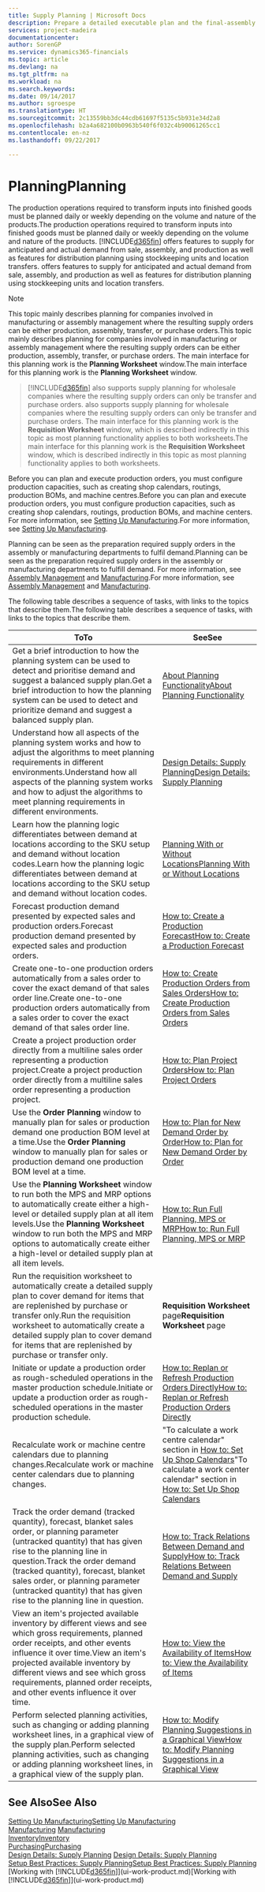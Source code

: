 ```yaml
---
title: Supply Planning | Microsoft Docs
description: Prepare a detailed executable plan and the final-assembly production schedule for sales and production demand.
services: project-madeira
documentationcenter: 
author: SorenGP
ms.service: dynamics365-financials
ms.topic: article
ms.devlang: na
ms.tgt_pltfrm: na
ms.workload: na
ms.search.keywords: 
ms.date: 09/14/2017
ms.author: sgroespe
ms.translationtype: HT
ms.sourcegitcommit: 2c13559bb3dc44cdb61697f5135c5b931e34d2a8
ms.openlocfilehash: b2a4a682100b0963b540f6f032c4b90061265cc1
ms.contentlocale: en-nz
ms.lasthandoff: 09/22/2017

---
```

# <a name="planning"></a><span data-ttu-id="e445f-103">Planning</span><span class="sxs-lookup"><span data-stu-id="e445f-103">Planning</span></span>
<span data-ttu-id="e445f-104">The production operations required to transform inputs into finished goods must be planned daily or weekly depending on the volume and nature of the products.</span><span class="sxs-lookup"><span data-stu-id="e445f-104">The production operations required to transform inputs into finished goods must be planned daily or weekly depending on the volume and nature of the products.</span></span> [!INCLUDE[d365fin](includes/d365fin_md.md)]<span data-ttu-id="e445f-105"> offers features to supply for anticipated and actual demand from sale, assembly, and production as well as features for distribution planning using stockkeeping units and location transfers.</span><span class="sxs-lookup"><span data-stu-id="e445f-105"> offers features to supply for anticipated and actual demand from sale, assembly, and production as well as features for distribution planning using stockkeeping units and location transfers.</span></span>

> [!NOTE]
> <span data-ttu-id="e445f-106">This topic mainly describes planning for companies involved in manufacturing or assembly management where the resulting supply orders can be either production, assembly, transfer, or purchase orders.</span><span class="sxs-lookup"><span data-stu-id="e445f-106">This topic mainly describes planning for companies involved in manufacturing or assembly management where the resulting supply orders can be either production, assembly, transfer, or purchase orders.</span></span> <span data-ttu-id="e445f-107">The main interface for this planning work is the **Planning Worksheet** window.</span><span class="sxs-lookup"><span data-stu-id="e445f-107">The main interface for this planning work is the **Planning Worksheet** window.</span></span>

> [!INCLUDE[d365fin](includes/d365fin_md.md)]<span data-ttu-id="e445f-108"> also supports supply planning for wholesale companies where the resulting supply orders can only be transfer and purchase orders.</span><span class="sxs-lookup"><span data-stu-id="e445f-108"> also supports supply planning for wholesale companies where the resulting supply orders can only be transfer and purchase orders.</span></span> <span data-ttu-id="e445f-109">The main interface for this planning work is the **Requisition Worksheet** window, which is described indirectly in this topic as most planning functionality applies to both worksheets.</span><span class="sxs-lookup"><span data-stu-id="e445f-109">The main interface for this planning work is the **Requisition Worksheet** window, which is described indirectly in this topic as most planning functionality applies to both worksheets.</span></span>

<span data-ttu-id="e445f-110">Before you can plan and execute production orders, you must configure production capacities, such as creating shop calendars, routings, production BOMs, and machine centres.</span><span class="sxs-lookup"><span data-stu-id="e445f-110">Before you can plan and execute production orders, you must configure production capacities, such as creating shop calendars, routings, production BOMs, and machine centers.</span></span> <span data-ttu-id="e445f-111">For more information, see [Setting Up Manufacturing](production-configure-production-processes.md).</span><span class="sxs-lookup"><span data-stu-id="e445f-111">For more information, see [Setting Up Manufacturing](production-configure-production-processes.md).</span></span>

<span data-ttu-id="e445f-112">Planning can be seen as the preparation required supply orders in the assembly or manufacturing departments to fulfil demand.</span><span class="sxs-lookup"><span data-stu-id="e445f-112">Planning can be seen as the preparation required supply orders in the assembly or manufacturing departments to fulfill demand.</span></span> <span data-ttu-id="e445f-113">For more information, see [Assembly Management](assembly-assemble-items.md) and [Manufacturing](production-manage-manufacturing.md).</span><span class="sxs-lookup"><span data-stu-id="e445f-113">For more information, see [Assembly Management](assembly-assemble-items.md) and [Manufacturing](production-manage-manufacturing.md).</span></span>

<span data-ttu-id="e445f-114">The following table describes a sequence of tasks, with links to the topics that describe them.</span><span class="sxs-lookup"><span data-stu-id="e445f-114">The following table describes a sequence of tasks, with links to the topics that describe them.</span></span>   

|<span data-ttu-id="e445f-115">**To**</span><span class="sxs-lookup"><span data-stu-id="e445f-115">**To**</span></span>|<span data-ttu-id="e445f-116">**See**</span><span class="sxs-lookup"><span data-stu-id="e445f-116">**See**</span></span>|  
|------------|-------------|  
|<span data-ttu-id="e445f-117">Get a brief introduction to how the planning system can be used to detect and prioritise demand and suggest a balanced supply plan.</span><span class="sxs-lookup"><span data-stu-id="e445f-117">Get a brief introduction to how the planning system can be used to detect and prioritize demand and suggest a balanced supply plan.</span></span>|[<span data-ttu-id="e445f-118">About Planning Functionality</span><span class="sxs-lookup"><span data-stu-id="e445f-118">About Planning Functionality</span></span>](production-about-planning-functionality.md)|
|<span data-ttu-id="e445f-119">Understand how all aspects of the planning system works and how to adjust the algorithms to meet planning requirements in different environments.</span><span class="sxs-lookup"><span data-stu-id="e445f-119">Understand how all aspects of the planning system works and how to adjust the algorithms to meet planning requirements in different environments.</span></span>|[<span data-ttu-id="e445f-120">Design Details: Supply Planning</span><span class="sxs-lookup"><span data-stu-id="e445f-120">Design Details: Supply Planning</span></span>](design-details-supply-planning.md)|
|<span data-ttu-id="e445f-121">Learn how the planning logic differentiates between demand at locations according to the SKU setup and demand without location codes.</span><span class="sxs-lookup"><span data-stu-id="e445f-121">Learn how the planning logic differentiates between demand at locations according to the SKU setup and demand without location codes.</span></span>|[<span data-ttu-id="e445f-122">Planning With or Without Locations</span><span class="sxs-lookup"><span data-stu-id="e445f-122">Planning With or Without Locations</span></span>](production-planning-with-without-locations.md)|
|<span data-ttu-id="e445f-123">Forecast production demand presented by expected sales and production orders.</span><span class="sxs-lookup"><span data-stu-id="e445f-123">Forecast production demand presented by expected sales and production orders.</span></span>|[<span data-ttu-id="e445f-124">How to: Create a Production Forecast</span><span class="sxs-lookup"><span data-stu-id="e445f-124">How to: Create a Production Forecast</span></span>](production-how-to-create-a-forecast.md)|  
|<span data-ttu-id="e445f-125">Create one-to-one production orders automatically from a sales order to cover the exact demand of that sales order line.</span><span class="sxs-lookup"><span data-stu-id="e445f-125">Create one-to-one production orders automatically from a sales order to cover the exact demand of that sales order line.</span></span>|[<span data-ttu-id="e445f-126">How to: Create Production Orders from Sales Orders</span><span class="sxs-lookup"><span data-stu-id="e445f-126">How to: Create Production Orders from Sales Orders</span></span>](production-how-to-create-production-orders-from-sales-orders.md)|
|<span data-ttu-id="e445f-127">Create a project production order directly from a multiline sales order representing a production project.</span><span class="sxs-lookup"><span data-stu-id="e445f-127">Create a project production order directly from a multiline sales order representing a production project.</span></span>|[<span data-ttu-id="e445f-128">How to: Plan Project Orders</span><span class="sxs-lookup"><span data-stu-id="e445f-128">How to: Plan Project Orders</span></span>](production-how-to-plan-project-orders.md)|
|<span data-ttu-id="e445f-129">Use the **Order Planning** window to manually plan for sales or production demand one production BOM level at a time.</span><span class="sxs-lookup"><span data-stu-id="e445f-129">Use the **Order Planning** window to manually plan for sales or production demand one production BOM level at a time.</span></span>|[<span data-ttu-id="e445f-130">How to: Plan for New Demand Order by Order</span><span class="sxs-lookup"><span data-stu-id="e445f-130">How to: Plan for New Demand Order by Order</span></span>](production-how-to-plan-for-new-demand.md)|
|<span data-ttu-id="e445f-131">Use the **Planning Worksheet** window to run both the MPS and MRP options to automatically create either a high-level or detailed supply plan at all item levels.</span><span class="sxs-lookup"><span data-stu-id="e445f-131">Use the **Planning Worksheet** window to run both the MPS and MRP options to automatically create either a high-level or detailed supply plan at all item levels.</span></span>|[<span data-ttu-id="e445f-132">How to: Run Full Planning, MPS or MRP</span><span class="sxs-lookup"><span data-stu-id="e445f-132">How to: Run Full Planning, MPS or MRP</span></span>](production-how-to-run-mps-and-mrp.md)|
|<span data-ttu-id="e445f-133">Run the requisition worksheet to automatically create a detailed supply plan to cover demand for items that are replenished by purchase or transfer only.</span><span class="sxs-lookup"><span data-stu-id="e445f-133">Run the requisition worksheet to automatically create a detailed supply plan to cover demand for items that are replenished by purchase or transfer only.</span></span>|<span data-ttu-id="e445f-134">**Requisition Worksheet** page</span><span class="sxs-lookup"><span data-stu-id="e445f-134">**Requisition Worksheet** page</span></span>|  
|<span data-ttu-id="e445f-135">Initiate or update a production order as rough-scheduled operations in the master production schedule.</span><span class="sxs-lookup"><span data-stu-id="e445f-135">Initiate or update a production order as rough-scheduled operations in the master production schedule.</span></span>|[<span data-ttu-id="e445f-136">How to: Replan or Refresh Production Orders Directly</span><span class="sxs-lookup"><span data-stu-id="e445f-136">How to: Replan or Refresh Production Orders Directly</span></span>](production-how-to-replan-refresh-production-orders.md)|
|<span data-ttu-id="e445f-137">Recalculate work or machine centre calendars due to planning changes.</span><span class="sxs-lookup"><span data-stu-id="e445f-137">Recalculate work or machine center calendars due to planning changes.</span></span>|<span data-ttu-id="e445f-138">"To calculate a work centre calendar" section in [How to: Set Up Shop Calendars](production-how-to-create-work-center-calendars.md)</span><span class="sxs-lookup"><span data-stu-id="e445f-138">"To calculate a work center calendar" section in [How to: Set Up Shop Calendars](production-how-to-create-work-center-calendars.md)</span></span>|
|<span data-ttu-id="e445f-139">Track the order demand (tracked quantity), forecast, blanket sales order, or planning parameter (untracked quantity) that has given rise to the planning line in question.</span><span class="sxs-lookup"><span data-stu-id="e445f-139">Track the order demand (tracked quantity), forecast, blanket sales order, or planning parameter (untracked quantity) that has given rise to the planning line in question.</span></span>|[<span data-ttu-id="e445f-140">How to: Track Relations Between Demand and Supply</span><span class="sxs-lookup"><span data-stu-id="e445f-140">How to: Track Relations Between Demand and Supply</span></span>](production-how-track-demand-supply.md)|
|<span data-ttu-id="e445f-141">View an item's projected available inventory by different views and see which gross requirements, planned order receipts, and other events influence it over time.</span><span class="sxs-lookup"><span data-stu-id="e445f-141">View an item's projected available inventory by different views and see which gross requirements, planned order receipts, and other events influence it over time.</span></span>|[<span data-ttu-id="e445f-142">How to: View the Availability of Items</span><span class="sxs-lookup"><span data-stu-id="e445f-142">How to: View the Availability of Items</span></span>](inventory-how-availability-overview.md)|  
|<span data-ttu-id="e445f-143">Perform selected planning activities, such as changing or adding planning worksheet lines, in a graphical view of the supply plan.</span><span class="sxs-lookup"><span data-stu-id="e445f-143">Perform selected planning activities, such as changing or adding planning worksheet lines, in a graphical view of the supply plan.</span></span>|[<span data-ttu-id="e445f-144">How to: Modify Planning Suggestions in a Graphical View</span><span class="sxs-lookup"><span data-stu-id="e445f-144">How to: Modify Planning Suggestions in a Graphical View</span></span>](production-how-to-modify-planning-suggestions-in-a-graphical-view.md)|

## <a name="see-also"></a><span data-ttu-id="e445f-145">See Also</span><span class="sxs-lookup"><span data-stu-id="e445f-145">See Also</span></span>
[<span data-ttu-id="e445f-146">Setting Up Manufacturing</span><span class="sxs-lookup"><span data-stu-id="e445f-146">Setting Up Manufacturing</span></span>](production-configure-production-processes.md)  
<span data-ttu-id="e445f-147">[Manufacturing](production-manage-manufacturing.md)  </span><span class="sxs-lookup"><span data-stu-id="e445f-147">[Manufacturing](production-manage-manufacturing.md)  </span></span>  
[<span data-ttu-id="e445f-148">Inventory</span><span class="sxs-lookup"><span data-stu-id="e445f-148">Inventory</span></span>](inventory-manage-inventory.md)  
[<span data-ttu-id="e445f-149">Purchasing</span><span class="sxs-lookup"><span data-stu-id="e445f-149">Purchasing</span></span>](purchasing-manage-purchasing.md)  
<span data-ttu-id="e445f-150">[Design Details: Supply Planning](design-details-supply-planning.md) </span><span class="sxs-lookup"><span data-stu-id="e445f-150">[Design Details: Supply Planning](design-details-supply-planning.md) </span></span>  
[<span data-ttu-id="e445f-151">Setup Best Practices: Supply Planning</span><span class="sxs-lookup"><span data-stu-id="e445f-151">Setup Best Practices: Supply Planning</span></span>](setup-best-practices-supply-planning.md)  
<span data-ttu-id="e445f-152">[Working with [!INCLUDE[d365fin](includes/d365fin_md.md)]](ui-work-product.md)</span><span class="sxs-lookup"><span data-stu-id="e445f-152">[Working with [!INCLUDE[d365fin](includes/d365fin_md.md)]](ui-work-product.md)</span></span>

